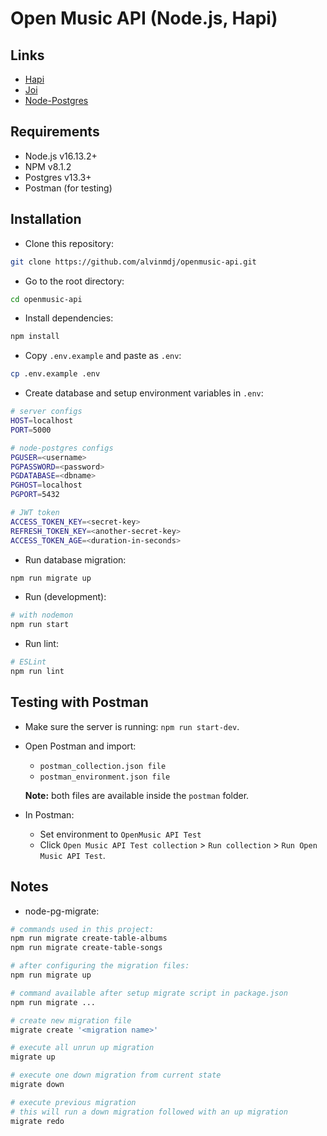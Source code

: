 # Open Music API (Node.js, Hapi)

## Links

- [Hapi](https://hapi.dev/)
- [Joi](https://joi.dev/api/)
- [Node-Postgres](https://node-postgres.com/)

## Requirements

- Node.js v16.13.2+
- NPM v8.1.2
- Postgres v13.3+
- Postman (for testing)

## Installation

- Clone this repository:

```sh
git clone https://github.com/alvinmdj/openmusic-api.git
```

- Go to the root directory:

```sh
cd openmusic-api
```

- Install dependencies:

```sh
npm install
```

- Copy ```.env.example``` and paste as ```.env```:

```sh
cp .env.example .env
```

- Create database and setup environment variables in ```.env```:

```sh
# server configs
HOST=localhost
PORT=5000

# node-postgres configs
PGUSER=<username>
PGPASSWORD=<password>
PGDATABASE=<dbname>
PGHOST=localhost
PGPORT=5432

# JWT token
ACCESS_TOKEN_KEY=<secret-key>
REFRESH_TOKEN_KEY=<another-secret-key>
ACCESS_TOKEN_AGE=<duration-in-seconds>
```

- Run database migration:

```sh
npm run migrate up
```

- Run (development):

```sh
# with nodemon
npm run start
```

- Run lint:

```sh
# ESLint
npm run lint
```

## Testing with Postman

- Make sure the server is running: ```npm run start-dev```.

- Open Postman and import:
  - ```postman_collection.json file```
  - ```postman_environment.json file```

  **Note:** both files are available inside the ```postman``` folder.

- In Postman:
  - Set environment to ```OpenMusic API Test```
  - Click ```Open Music API Test collection``` > ```Run collection``` > ```Run Open Music API Test```.

## Notes

- node-pg-migrate:

```sh
# commands used in this project:
npm run migrate create-table-albums
npm run migrate create-table-songs

# after configuring the migration files:
npm run migrate up

# command available after setup migrate script in package.json
npm run migrate ...

# create new migration file
migrate create '<migration name>'

# execute all unrun up migration
migrate up

# execute one down migration from current state
migrate down

# execute previous migration
# this will run a down migration followed with an up migration
migrate redo
```
